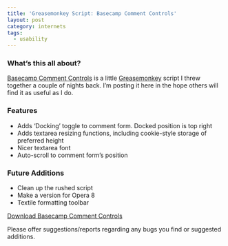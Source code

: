 ```yaml
---
title: 'Greasemonkey Script: Basecamp Comment Controls'
layout: post
category: internets
tags:
  - usability
---
```


### What’s this all about?

[Basecamp Comment Controls][1] is a little [Greasemonkey][2] script I threw together a couple of nights back. I’m posting it here in the hope others will find it as useful as I do.

### Features

*   Adds ‘Docking’ toggle to comment form. Docked position is top right
*   Adds textarea resizing functions, including cookie-style storage of preferred height
*   Nicer textarea font
*   Auto-scroll to comment form’s position

### Future Additions

*   Clean up the rushed script
*   Make a version for Opera 8
*   Textile formatting toolbar

[Download Basecamp Comment Controls][3]

Please offer suggestions/reports regarding any bugs you find or suggested additions.

 [1]: /support-files/baseComments/baseComments.user.js "view the script"
 [2]: http://greasemonkey.mozdev.org/
 [3]: /support-files/baseComments/baseComments.user.js "Basecamp Comment Controls"
